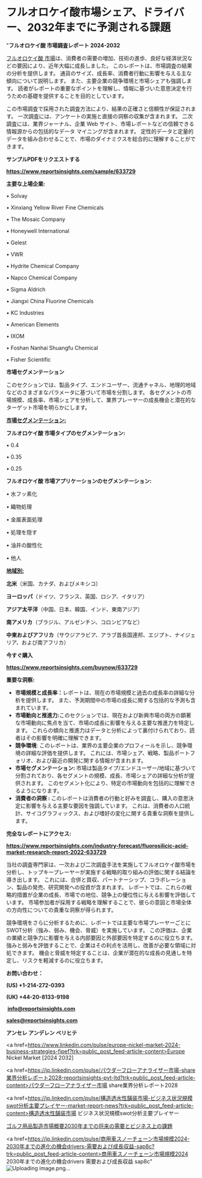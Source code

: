 # フルオロケイ酸市場シェア、ドライバー、2032年までに予測される課題

"<strong>フルオロケイ酸 市場調査レポート 2024-2032</strong>

<a href=https://www.reportsinsights.com/sample/633729>フルオロケイ酸 市場</a>は、消費者の需要の増加、技術の進歩、良好な経済状況などの要因により、近年大幅に成長しました。 このレポートは、市場調査の結果の分析を提供します。 通貨のサイズ、成長率、消費者行動に影響を与える主な傾向について説明します。 また、主要企業の競争環境と市場シェアも強調します。 読者がレポートの重要なポイントを理解し、情報に基づいた意思決定を行うための基礎を提供することを目的としています。

この市場調査で採用された調査方法により、結果の正確さと信頼性が保証されます。 一次調査には、アンケートの実施と直接の洞察の収集が含まれます。 二次調査には、業界ジャーナル、企業 Web サイト、市場レポートなどの信頼できる情報源からの包括的なデータ マイニングが含まれます。 定性的データと定量的データを組み合わせることで、市場のダイナミクスを総合的に理解することができます。

<strong><b>サンプルPDFをリクエストする</b></strong>

<a href=https://www.reportsinsights.com/sample/633729><strong><u>https://www.reportsinsights.com/sample/633729</u></strong></a>

<strong>主要な上場企業:</strong>

• Solvay

• Xinxiang Yellow River Fine Chemicals

• The Mosaic Company

• Honeywell International

• Gelest

• VWR

• Hydrite Chemical Company

• Napco Chemical Company

• Sigma Aldrich

• Jiangxi China Fluorine Chemicals

• KC Industries

• American Elements

• IXOM

• Foshan Nanhai Shuangfu Chemical

• Fisher Scientific

<strong>市場セグメンテーション</strong>

このセクションでは、製品タイプ、エンドユーザー、流通チャネル、地理的地域などのさまざまなパラメータに基づいて市場を分割します。 各セグメントの市場規模、成長率、市場シェアを分析して、業界プレーヤーの成長機会と潜在的なターゲット市場を明らかにします。

<strong><u>市場セグメンテーション</u></strong><strong><u>:</u></strong>

<strong>フルオロケイ酸 市場タイプのセグメンテーション:</strong>

• 0.4

• 0.35

• 0.25

<strong>フルオロケイ酸 市場アプリケーションのセグメンテーション:</strong>

• 水フッ素化

• 織物処理

• 金属表面処理

• 処理を隠す

• 油井の酸性化

• 他人

<strong><u>地域別</u></strong><strong><u>:</u></strong>

<strong>北米</strong>（米国、カナダ、およびメキシコ）

<strong>ヨーロッパ</strong>（ドイツ、フランス、英国、ロシア、イタリア）

<strong>アジア太平洋</strong>（中国、日本、韓国、インド、東南アジア）

<strong>南アメリカ</strong>（ブラジル、アルゼンチン、コロンビアなど）

<strong>中東およびアフリカ</strong>（サウジアラビア、アラブ首長国連邦、エジプト、ナイジェリア、および南アフリカ）

<strong>今すぐ購入</strong>

<a href=https://www.reportsinsights.com/buynow/633729><strong><u>https://www.reportsinsights.com/buynow/633729</u></strong></a>

<strong>重要な洞察:</strong>
<ul>
  <li><strong>市場規模と成長率：</strong>レポートは、現在の市場規模と過去の成長率の詳細な分析を提供します。 また、予測期間中の市場の成長に関する包括的な予測も含まれています。</li>
  <li><strong>市場動向と推進力:</strong>このセクションでは、現在および新興市場の両方の顕著な市場動向に焦点を当て、市場の成長に影響を与える主要な推進力を特定します。 これらの傾向と推進力はデータと分析によって裏付けられており、読者はその影響を明確に理解できます。</li>
  <li><strong>競争環境</strong>: このレポートは、業界の主要企業のプロフィールを示し、競争環境の詳細な評価を提供します。 これには、市場シェア、戦略、製品ポートフォリオ、および最近の開発に関する情報が含まれます。</li>
  <li><strong>市場セグメンテーション: </strong>市場は製品タイプ/エンドユーザー/地域に基づいて分割されており、各セグメントの規模、成長、市場シェアの詳細な分析が提供されます。 このセグメント化により、特定の市場動向を包括的に理解できるようになります。</li>
  <li><strong>消費者の洞察 : </strong>このレポートは消費者の行動と好みを調査し、購入の意思決定に影響を与える主要な要因を強調しています。 これは、消費者の人口統計、サイコグラフィックス、および嗜好の変化に関する貴重な洞察を提供します。</li>
</ul>
<strong>完全なレポートにアクセス:</strong>

<a href=https://www.reportsinsights.com/industry-forecast/fluorosilicic-acid-market-research-report-2022-633729><strong><u><b>https://www.reportsinsights.com/industry-forecast/fluorosilicic-acid-market-research-report-2022-633729</b></u></strong></a>

当社の調査専門家は、一次および二次調査手法を実施してフルオロケイ酸市場を分析し、トップキープレーヤーが実施する戦略的取り組みの評価に関する結論を導き出します。 これには、合併と買収、パートナーシップ、コラボレーション、製品の発売、研究開発への投資が含まれます。 レポートでは、これらの戦略的措置が企業の成長、市場での地位、競争上の優位性に与える影響を評価しています。 市場参加者が採用する戦略を理解することで、彼らの意図と市場全体の方向性についての貴重な洞察が得られます。

競争環境をさらに分析するために、レポートでは主要な市場プレーヤーごとにSWOT分析（強み、弱み、機会、脅威）を実施しています。 この評価は、企業の業績と競争力に影響を与える内部要因と外部要因を特定するのに役立ちます。 強みと弱みを評価することで、企業はその利点を活用し、改善が必要な領域に対処できます。 機会と脅威を特定することは、企業が潜在的な成長の見通しを特定し、リスクを軽減するのに役立ちます。

<strong>お問い合わせ：</strong>

<strong>(US) +1-214-272-0393</strong>

<strong>(UK) +44-20-8133-9198</strong>

<strong> </strong><a href=info@reportsinsights.com><strong><u>info@reportsinsights.com</u></strong></a>

<a href=sales@reportsinsights.com><strong><u>sales@reportsinsights.com</u></strong></a>

<strong>アンセレ アンデレン ベリヒテ</strong>

<a href=https://www.linkedin.com/pulse/europe-nickel-market-2024-business-strategies-fipef?trk=public_post_feed-article-content>Europe Nickel Market [2024 2032]</a>

<a href=https://jp.linkedin.com/pulse/パウダーフローアナライザー市場-share業界分析レポート2028-reportsinsights-pvt-ltd?trk=public_post_feed-article-content>パウダーフローアナライザー市場 share業界分析レポート2028</a>

<a href=https://jp.linkedin.com/pulse/構造透水性舗装市場-ビジネス状況規模swot分析主要プレイヤー-market-report-news?trk=public_post_feed-article-content>構造透水性舗装市場 ビジネス状況規模swot分析主要プレイヤー</a>

<a href=https://www.linkedin.com/pulse/ゴルフ用品製造市場概要2030年までの将来の需要とビジネス上の課題-reports-insights-expert-fkuof/>ゴルフ用品製造市場概要2030年までの将来の需要とビジネス上の課題</a>

<a href=https://jp.linkedin.com/pulse/商用車スノーチェーン市場規模2024-2030年までの進化の機会drivers-需要および成長収益-sap8c?trk=public_post_feed-article-content>商用車スノーチェーン市場規模2024 2030年までの進化の機会drivers 需要および成長収益 sap8c</a>"
![Uploading image.png…]()
